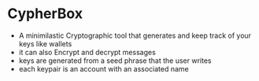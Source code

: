 # CypherBox

- A minimilastic Cryptographic tool that generates and keep track of your keys like wallets
- it can also Encrypt and decrypt messages
- keys are generated from a seed phrase that the user writes
- each keypair is an account with an associated name
